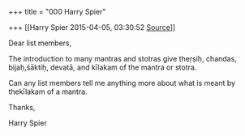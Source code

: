 +++
title = "000 Harry Spier"

+++
[[Harry Spier	2015-04-05, 03:30:52 [Source](https://groups.google.com/g/samskrita/c/i4I7NGqOrP8)]]



Dear list members,

  

The introduction to many mantras and stotras give theṛṣiḥ, chandas, bijaḥ,śāktiḥ, devatā, and kīlakam of the mantra or stotra.

  

Can any list members tell me anything more about what is meant by thekīlakam of a mantra.

  

Thanks,

Harry Spier

